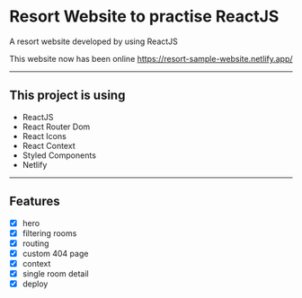 # Resort Website to practise ReactJS

A resort website developed by using ReactJS

This website now has been online
https://resort-sample-website.netlify.app/

---

## This project is using

- ReactJS
- React Router Dom
- React Icons
- React Context
- Styled Components
- Netlify

---

## Features

- [x] hero
- [x] filtering rooms
- [x] routing
- [x] custom 404 page
- [x] context
- [x] single room detail
- [x] deploy
